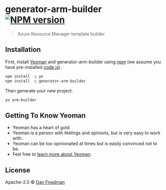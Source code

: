 # generator-arm-builder [![NPM version][npm-image]][npm-url]
> Azure Resource Manager template builder

## Installation

First, install [Yeoman](http://yeoman.io) and generator-arm-builder using [npm](https://www.npmjs.com/) (we assume you have pre-installed [node.js](https://nodejs.org/)).

```bash
npm install -g yo
npm install -g generator-arm-builder
```

Then generate your new project:

```bash
yo arm-builder
```

## Getting To Know Yeoman

 * Yeoman has a heart of gold.
 * Yeoman is a person with feelings and opinions, but is very easy to work with.
 * Yeoman can be too opinionated at times but is easily convinced not to be.
 * Feel free to [learn more about Yeoman](http://yeoman.io/).

## License

Apache-2.0 © [Dan Friedman]()


[npm-image]: https://badge.fury.io/js/generator-arm-builder.svg
[npm-url]: https://npmjs.org/package/generator-arm-builder
[travis-image]: https://travis-ci.org/MisinformedDNA/generator-arm-builder.svg?branch=master
[travis-url]: https://travis-ci.org/MisinformedDNA/generator-arm-builder
[daviddm-image]: https://david-dm.org/MisinformedDNA/generator-arm-builder.svg?theme=shields.io
[daviddm-url]: https://david-dm.org/MisinformedDNA/generator-arm-builder
